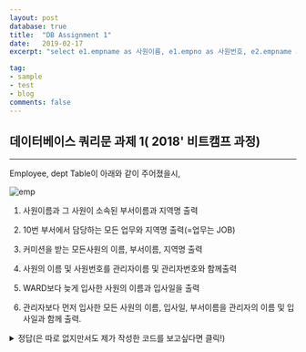 ```yaml
---
layout: post
database: true
title:  "DB Assignment 1"
date:   2019-02-17
excerpt: "select e1.empname as 사원이름, e1.empno as 사원번호, e2.empname as 관리자이름, e1.mgr as 관리자번호 from employee e1, employee e2 where e1.mgr = e2.empno;"

tag:
- sample
- test
- blog
comments: false
---
```

## 데이터베이스 쿼리문 과제 1( 2018' 비트캠프 과정)
- - -

Employee, dept Table이 아래와 같이 주어졌을시,

![emp](https://user-images.githubusercontent.com/30023840/52917024-cb5c2480-3329-11e9-817f-fd787c119a8f.JPG)

1. 사원이름과 그 사원이 소속된 부서이름과 지역명 출력

2. 10번 부서에서 담당하는 모든 업무와 지역명 출력(=업무는 JOB)

3. 커미션을 받는 모든사원의 이름, 부서이름, 지역명 출력

4. 사원의 이름 및 사원번호를 관리자이름 및 관리자번호와 함께출력

6. WARD보다 늦게 입사한 사원의 이름과 입사일을 출력

7. 관리자보다 먼저 입사한 모든 사원의 이름, 입사일, 부서이름을 관리자의 이름 및 입사일과 함께 출력.


<details>
<summary>정답(은 따로 없지만서도 제가 작성한 코드를 보고싶다면 클릭!)</summary>
<div>

1.<br>
select e.empname, d.dname, d.dloc from employee e, dept d where e.deptno=d.deptno;<br>
select empname,dname,dloc from employee, dept where employee.deptno=dept.deptno;<br>


2.<br>
select e.job, d.dloc from employee e, dept d where e.deptno=d.deptno && e.deptno=10;<br>
select e.job, d.dloc from employee e join dept d using(deptno) where deptno=10;<br>
select a.job, b.dloc from employee a join dept b using (deptno) where a.deptno = 10;<br>
 select e.job as '10번 부서에서 담당하는 모든업무', d.dloc as '지역명' from employee e, dept d where e.deptno =10 && d.deptno = 10;<br>



3.<br>
select e.empname as , d.dname as, d.dloc from employee e, dept d where e.deptno = d.deptno && comm is not null && comm <> 0;<br>

select e.empname, d.dname,d.dloc from employee e join dept d using(deptno) where comm in not null && comm not in(0);<br>

select empname, dname, dloc from employee e join dept d using (deptno) where comm not in (0);<br>

select a.empname, b.dname, b.dlocfrom employee a inner join dept b on a.deptno = b.deptno where a.comm is not null;<br>


4.<br>
select e1.empname as 사원이름, e1.empno as 사원번호, e2.empname as 관리자이름, e1.mgr as 관리자번호 from employee e1, employee e2 where e1.mgr = e2.empno;<br>
select a.empname, a.empno, b.empname as manager, a.mgr from employee a join employee b on a.mgr = b.empno;<br>


6.<br>
select empname as 'ward보다 늦게 입사한 사원들', hiredate as '입사일' 
from employee where hiredate >'1981-02-22';<br>

select empname, hiredate
from employee where hiredate > (select hiredate from employee where empname = 'WARD' ) ;<br>


select e2.ename, e2.hiredate from employee e1, employee e2 where (e1.ename like 'ward') and (e2.hiredate > e1.hiredate);<br>

7.<br>
select e1.empname, e1.empno, e1.hiredate, d.dname, e2.empname as manager, e2.hiredate as manager_hiredate from employee e1, dept d, employee e2 where e1.mgr = e2.empno && e1.hiredate < e2.hiredate && e1.deptno=d.deptno; <br>

select a.empname, a.empno, a.hiredate, c.dname, b.empname as manager, b.hiredate as manager_hiredate from employee a join employee b on a.mgr = b.empno join dept c on a.deptno = c.deptno where a.hiredate < b.hiredate; <br>

</div>
</details>



